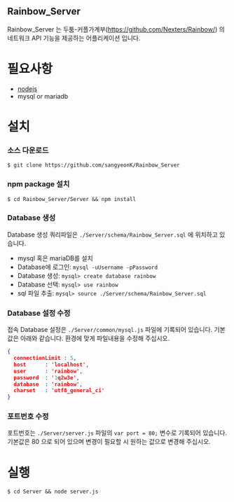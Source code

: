## Rainbow_Server

Rainbow_Server 는 두툼-커플가계부(https://github.com/Nexters/Rainbow/) 의 네트워크 API 기능을 제공하는 어플리케이션 입니다.

필요사항
=============

* [nodejs](http://nodejs.org/)
* mysql or mariadb

설치
================

### 소스 다운로드

    $ git clone https://github.com/sangyeonK/Rainbow_Server
    
### npm package 설치

    $ cd Rainbow_Server/Server && npm install
    
### Database 생성

Database 생성 쿼리파일은 `./Server/schema/Rainbow_Server.sql` 에 위치하고 있습니다.

* mysql 혹은 mariaDB를 설치
* Database에 로그인: `mysql -uUsername -pPassword`
* Database 생성: `mysql> create database rainbow`
* Database 선택: `mysql> use rainbow`
* sql 파일 추출: `mysql> source ./Server/schema/Rainbow_Server.sql`

### Database 설정 수정

접속 Database 설정은 `./Server/common/mysql.js` 파일에 기록되어 있습니다.
기본값은 아래와 같습니다. 환경에 맞게 파일내용을 수정해 주십시오.
```json
{
  connectionLimit : 5,
  host      : 'localhost',
  user      : 'rainbow',
  password  : '1q2w3e',
  database  : 'rainbow',
  charset   : 'utf8_general_ci'
}
```

### 포트번호 수정

포트번호는 `./Server/server.js` 파일의 `var port = 80;` 변수로 기록되어 있습니다.
기본값은 80 으로 되어 있으며 변경이 필요할 시 원하는 값으로 변경해 주십시오.

실행
================

    $ cd Server && node server.js
